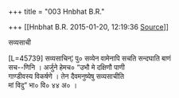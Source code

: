 +++
title = "003 Hnbhat B.R."

+++
[[Hnbhat B.R.	2015-01-20, 12:19:36 [Source](https://groups.google.com/g/samskrita/c/h_WHYkQBOiw)]]



सव्यसाची  
  
\[L=45739\] सव्यसाचिन्¦ पु० सव्येन वामेनापि सचति सन्दघाति बाणं  
सच--णिनि । अर्जुने हेमच० “उभौ मे दक्षिणौ पाणी  
गाण्डीवस्य विकर्षणे । तेन दैवमनुष्येषु सव्यसाचीति  
मां विदु” भा० वि० ४४ अ० ।  

